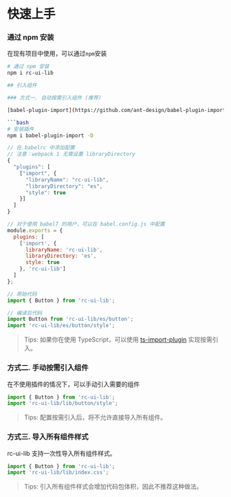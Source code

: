 # 快速上手

### 通过 npm 安装

在现有项目中使用，可以通过`npm`安装

````bash
# 通过 npm 安装
npm i rc-ui-lib

## 引入组件

### 方式一. 自动按需引入组件 (推荐)

[babel-plugin-import](https://github.com/ant-design/babel-plugin-import) 是一款 babel 插件，它会在编译过程中将 import 的写法自动转换为按需引入的方式

```bash
# 安装插件
npm i babel-plugin-import -D
````

```js
// 在.babelrc 中添加配置
// 注意：webpack 1 无需设置 libraryDirectory
{
  "plugins": [
    ["import", {
      "libraryName": "rc-ui-lib",
      "libraryDirectory": "es",
      "style": true
    }]
  ]
}

// 对于使用 babel7 的用户，可以在 babel.config.js 中配置
module.exports = {
  plugins: [
    ['import', {
      libraryName: 'rc-ui-lib',
      libraryDirectory: 'es',
      style: true
    }, 'rc-ui-lib']
  ]
};
```

```js
// 原始代码
import { Button } from 'rc-ui-lib';

// 编译后代码
import Button from 'rc-ui-lib/es/button';
import 'rc-ui-lib/es/button/style';
```

> Tips: 如果你在使用 TypeScript，可以使用 [ts-import-plugin](https://github.com/Brooooooklyn/ts-import-plugin) 实现按需引入。

### 方式二. 手动按需引入组件

在不使用插件的情况下，可以手动引入需要的组件

```js
import { Button } from 'rc-ui-lib';
import 'rc-ui-lib/lib/button/style';
```

> Tips: 配置按需引入后，将不允许直接导入所有组件。

### 方式三. 导入所有组件样式

rc-ui-lib 支持一次性导入所有组件样式。

```js
import { Button } from 'rc-ui-lib';
import 'rc-ui-lib/lib/index.css';
```

> Tips: 引入所有组件样式会增加代码包体积，因此不推荐这种做法。
